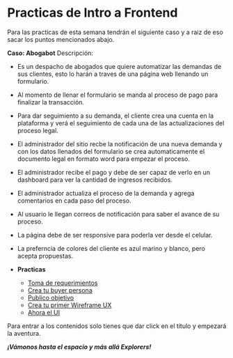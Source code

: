 # Practicas de Intro a Frontend

Para las practicas de esta semana tendrán el siguiente caso y a raiz de eso sacar los puntos mencionados abajo.

**Caso: Abogabot**
Descripción:

- Es un despacho de abogados que quiere automatizar las demandas de sus clientes, esto lo harán a traves de una página web llenando un formulario.
- Al momento de llenar el formulario se manda al proceso de pago para finalizar la transacción.
- Para dar seguimiento a su demanda, el cliente crea una cuenta en la plataforma y verá el seguimiento de cada una de las actualizaciones del proceso legal.
- El administrador del sitio recbe la notificación de una nueva demanda y con los datos llenados del formulario se crea automaticamente el documento  legal en formato word para empezar el proceso.
- El administrador recibe el pago y debe de ser capaz de verlo en un dashboard para ver la cantidad de ingresos recibidos.
- El administrador actualiza el proceso de la demanda y agrega comentarios en cada paso del proceso.
- Al usuario le llegan correos de notificación para saber el avance de su proceso.
- La página debe de ser responsive para poderla ver desde el celular.
- La preferncia de colores del cliente es azul marino y blanco, pero acepta propuestas.
- **Practicas**

  - [Toma de requerimientos](./1.-Reqierimientos.pdf)
  - [Crea tu buyer persona](./2.-buyerPersona.png)
  - [Publico objetivo](./3.-publicoObjetivo.jpg)
  - [Crea tu primer Wireframe UX](https://www.figma.com/file/cbvi7hyuqyVgOKn9pCqRES/Abogabot?node-id=0%3A1)
  - [Ahora el UI](https://www.figma.com/file/cbvi7hyuqyVgOKn9pCqRES/Abogabot?node-id=0%3A1)

Para entrar a los contenidos solo tienes que dar click en el título y empezará la aventura.

***¡Vámonos hasta el espacio y más allá Explorers!***
